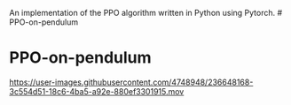An implementation of the PPO algorithm written in Python using Pytorch. # PPO-on-pendulum
# PPO-on-pendulum


https://user-images.githubusercontent.com/4748948/236648168-3c554d51-18c6-4ba5-a92e-880ef3301915.mov

